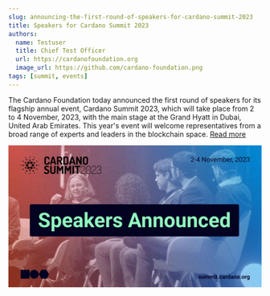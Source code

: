 ```yaml
---
slug: announcing-the-first-round-of-speakers-for-cardano-summit-2023
title: Speakers for Cardano Summit 2023
authors:
  name: Testuser
  title: Chief Test Officer
  url: https://cardanofoundation.org
  image_url: https://github.com/cardano-foundation.png
tags: [summit, events]
---
```


The Cardano Foundation today announced the first round of speakers for its flagship annual event, Cardano Summit 2023, which will take place from 2 to 4 November, 2023, with the main stage at the Grand Hyatt in Dubai, United Arab Emirates. This year's event will welcome representatives from a broad range of experts and leaders in the blockchain space. [Read more](https://cardanofoundation.org/en/news/speakers-cardano-summit-2023/)

![Cardano Summit 2023 Speakers](./speakers-banner.jpeg)